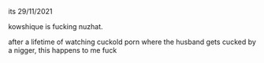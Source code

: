 ---
---
its 29/11/2021

kowshique is fucking nuzhat.

after a lifetime of watching cuckold porn where the husband gets cucked by a nigger, this happens to me
fuck
